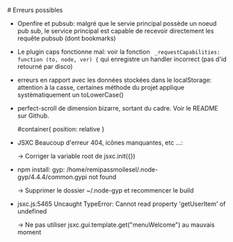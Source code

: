 # Erreurs possibles

* Openfire et pubsub: malgré que le servie principal possède un noeud pub sub, le service principal est capable 
de recevoir directement les requête pubsub (dont bookmarks)

* Le plugin caps fonctionne mal: voir la fonction ` _requestCapabilities: function (to, node, ver) {` qui enregistre un handler 
incorrect (pas d'id retourné par disco)

* erreurs en rapport avec les données stockées dans le localStorage: attention à la casse, certaines méthode du projet 
applique systèmatiquement un toLowerCase()

* perfect-scroll de dimension bizarre, sortant du cadre.
Voir le README sur Github.


    #container{ position: relative }

* JSXC Beaucoup d'erreur 404, icônes manquantes, etc ...:


    -> Corriger la variable root de jsxc.init({})

* npm install: gyp: /home/remipassmoilesel/.node-gyp/4.4.4/common.gypi not found


    -> Supprimer le dossier ~/.node-gyp et recommencer le build

* jsxc.js:5465 Uncaught TypeError: Cannot read property 'getUserItem' of undefined


    -> Ne pas utiliser jsxc.gui.template.get("menuWelcome") au mauvais moment